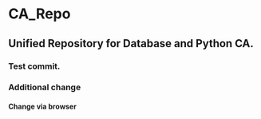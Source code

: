 # CA_Repo
## Unified Repository for Database and Python CA.
### Test commit.
### Additional change
#### Change via browser
